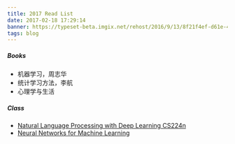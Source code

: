 ```yaml
---
title: 2017 Read List
date: 2017-02-18 17:29:14
banner: https://typeset-beta.imgix.net/rehost/2016/9/13/8f21f4ef-d61e-4fdf-99d5-ce299afc4e1a.jpg?w=970&h=582&fit=crop&crop=faces&auto=format&q=70
tags: blog
---
```


##### Books

* 机器学习，周志华
* 统计学习方法，李航
* 心理学与生活

<!--more-->

##### Class

* [Natural Language Processing with Deep Learning CS224n](http://web.stanford.edu/class/cs224n/)
* [Neural Networks for Machine Learning](https://www.coursera.org/learn/neural-networks/home/welcome)
